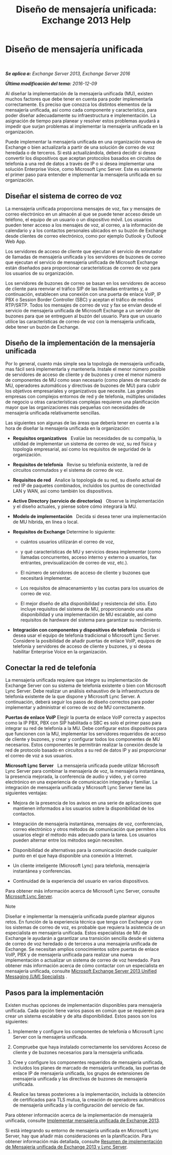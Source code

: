 ﻿---
title: 'Diseño de mensajería unificada: Exchange 2013 Help'
TOCTitle: Diseño de mensajería unificada
ms:assetid: 942788b1-b19d-40b3-a52e-2e1fef8df3f9
ms:mtpsurl: https://technet.microsoft.com/es-es/library/JJ674306(v=EXCHG.150)
ms:contentKeyID: 49895789
ms.date: 04/23/2018
mtps_version: v=EXCHG.150
ms.translationtype: HT
---

# Diseño de mensajería unificada

 

_**Se aplica a:** Exchange Server 2013, Exchange Server 2016_

_**Última modificación del tema:** 2016-12-09_

Al diseñar la implementación de la mensajería unificada (MU), existen muchos factores que debe tener en cuenta para poder implementarla correctamente. Es preciso que conozca los distintos elementos de la mensajería unificada, así como cada componente y característica, para poder diseñar adecuadamente su infraestructura e implementación. La asignación de tiempo para planear y resolver estos problemas ayudará a impedir que surjan problemas al implementar la mensajería unificada en la organización.

Puede implementar la mensajería unificada en una organización nueva de Exchange o bien actualizarla a partir de una solución de correo de voz heredada o de terceros. Si está actualizándola, deberá decidir si desea convertir los dispositivos que aceptan protocolos basados en circuitos de telefonía a una red de datos a través de IP o si desea implementar una solución Enterprise Voice, como Microsoft Lync Server. Este es solamente el primer paso para entender e implementar la mensajería unificada en su organización.

## Diseñar el sistema de correo de voz

La mensajería unificada proporciona mensajes de voz, fax y mensajes de correo electrónico en un almacén al que se puede tener acceso desde un teléfono, el equipo de un usuario o un dispositivo móvil. Los usuarios pueden tener acceso a los mensajes de voz, al correo, a la información de calendario y a los contactos personales ubicados en su buzón de Exchange desde clientes de correo electrónico, como por ejemplo Outlook y Outlook Web App.

Los servidores de acceso de cliente que ejecutan el servicio de enrutador de llamadas de mensajería unificada y los servidores de buzones de correo que ejecutan el servicio de mensajería unificada de Microsoft Exchange están diseñados para proporcionar características de correo de voz para los usuarios de su organización.

Los servidores de buzones de correo se basan en los servidores de acceso de cliente para reenviar el tráfico SIP de las llamadas entrantes y, a continuación, establecen una conexión con una puerta de enlace VoIP, IP PBX o Session Border Controller (SBC) y aceptan el tráfico de medios RTP/SRTP. Todos los mensajes de correo de voz y fax se envían desde el servicio de mensajería unificada de Microsoft Exchange a un servidor de buzones para que se entreguen al buzón del usuario. Para que un usuario utilice las características de correo de voz con la mensajería unificada, debe tener un buzón de Exchange.

## Diseño de la implementación de la mensajería unificada

Por lo general, cuanto más simple sea la topología de mensajería unificada, mas fácil será implementarla y mantenerla. Instale el menor número posible de servidores de acceso de cliente y de buzones y cree el menor número de componentes de MU como sean necesario (como planes de marcado de MU, operadores automáticos y directivas de buzones de MU) para cubrir los objetivos empresariales y organizativos que necesite. Las grandes empresas con complejos entornos de red y de telefonía, múltiples unidades de negocio u otras características complejas requieren una planificación mayor que las organizaciones más pequeñas con necesidades de mensajería unificada relativamente sencillas.

Las siguientes son algunas de las áreas que debería tener en cuenta a la hora de diseñar la mensajería unificada en la organización:

  - **Requisitos organizativos**   Evalúe las necesidades de su compañía, la utilidad de implementar un sistema de correo de voz, su red física y topología empresarial, así como los requisitos de seguridad de la organización.

  - **Requisitos de telefonía**   Revise su telefonía existente, la red de circuitos conmutados y el sistema de correo de voz.

  - **Requisitos de red**   Analice la topología de su red, su diseño actual de red IP de paquetes combinados, incluidos los puntos de conectividad LAN y WAN, así como también los dispositivos.

  - **Active Directory (servicio de directorios)**   Observe la implementación y el diseño actuales, y piense sobre cómo integrará la MU.

  - **Modelo de implementación**   Decida si desea tener una implementación de MU híbrida, en línea o local.

  - **Requisitos de Exchange** Determine lo siguiente:
    
      - cuántos usuarios utilizarán el correo de voz,
    
      - y qué características de MU y servicios desea implementar (como llamadas concurrentes, acceso interno y externo a usuarios, fax entrantes, previsualización de correo de voz, etc.).
    
      - El número de servidores de acceso de cliente y buzones que necesitará implementar.
    
      - Los requisitos de almacenamiento y las cuotas para los usuarios de correo de voz.
    
      - El mejor diseño de alta disponibilidad y resistencia del sitio. Esto incluye requisitos del sistema de MU, proporcionando una alta disponibilidad y una implementación de MU escalable, así como requisitos de hardware del sistema para garantizar su rendimiento.

  - **Integración con componentes y dispositivos de telefonía**   Decida si desea usar el equipo de telefonía tradicional o Microsoft Lync Server. Considere la posibilidad de añadir puertas de enlace VoIP, equipos de telefonía y servidores de acceso de cliente y buzones, y si desea habilitar Enterprise Voice en la organización.

## Conectar la red de telefonía

La mensajería unificada requiere que integre su implementación de Exchange Server con su sistema de telefonía existente o bien con Microsoft Lync Server. Debe realizar un análisis exhaustivo de la infraestructura de telefonía existente de la que dispone y Microsoft Lync Server. A continuación, deberá seguir los pasos de diseño correctos para poder implementar y administrar el correo de voz de MU correctamente.

**Puertas de enlace VoIP** Elegir la puerta de enlace VoIP correcta y aspectos como la IP PBX, PBX con SIP habilitada o SBC es solo el primer paso para integrar su red de telefonía a la MU. Debe configurar estos dispositivos para que funcionen con la MU, implementar los servidores requeridos de acceso de cliente y buzones, y crear y configurar todos los componentes de MU necesarios. Estos componentes le permitirán realizar la conexión desde la red de protocolo basado en circuitos a su red de datos IP y así proporcionar el correo de voz a sus usuarios.

**Microsoft Lync Server**   La mensajería unificada puede utilizar Microsoft Lync Server para combinar la mensajería de voz, la mensajería instantánea, la presencia mejorada, la conferencia de audio y video, y el correo electrónico en una experiencia de comunicación integrada y familiar. La integración de mensajería unificada y Microsoft Lync Server tiene las siguientes ventajas:

  - Mejora de la presencia de los avisos en una serie de aplicaciones que mantienen informados a los usuarios sobre la disponibilidad de los contactos.

  - Integración de mensajería instantánea, mensajes de voz, conferencias, correo electrónico y otros métodos de comunicación que permiten a los usuarios elegir el método más adecuado para la tarea. Los usuarios pueden alternar entre los métodos según necesiten.

  - Disponibilidad de alternativas para la comunicación desde cualquier punto en el que haya disponible una conexión a Internet.

  - Un cliente inteligente (Microsoft Lync) para telefonía, mensajería instantánea y conferencias.

  - Continuidad de la experiencia del usuario en varios dispositivos.

Para obtener más información acerca de Microsoft Lync Server, consulte [Microsoft Lync Server](https://go.microsoft.com/fwlink/p/?linkid=265752).


> [!NOTE]
> Diseñar e implementar la mensajería unificada puede plantear algunos retos. En función de la experiencia técnica que tenga con Exchange y con los sistemas de correo de voz, es probable que requiera la asistencia de un especialista en mensajería unificada. Estos especialistas de MU de Exchange le ayudarán a garantizar una transición sencilla desde el sistema de correo de voz heredado o de terceros a una mensajería unificada de Exchange. Se necesitan amplios conocimientos sobre puertas de enlace VoIP, PBX y de mensajería unificada para realizar una nueva implementación o actualizar un sistema de correo de voz heredado. Para obtener más información acerca de cómo contactar con un especialista en mensajería unificada, consulte <A href="http://go.microsoft.com/fwlink/p/?linkid=262708">Microsoft Exchange Server 2013 Unified Messaging (UM) Specialists</A> .



## Pasos para la implementación

Existen muchas opciones de implementación disponibles para mensajería unificada. Cada opción tiene varios pasos en común que se requieren para crear un sistema escalable y de alta disponibilidad. Estos pasos son los siguientes:

1.  Implemente y configure los componentes de telefonía o Microsoft Lync Server con la mensajería unificada.

2.  Compruebe que haya instalado correctamente los servidores Acceso de cliente y de buzones necesarios para la mensajería unificada.

3.  Cree y configure los componentes requeridos de mensajería unificada, incluidos los planes de marcado de mensajería unificada, las puertas de enlace IP de mensajería unificada, los grupos de extensiones de mensajería unificada y las directivas de buzones de mensajería unificada.

4.  Realice las tareas posteriores a la implementación, incluida la obtención de certificados para TLS mutua, la creación de operadores automáticos de mensajería unificada y la configuración del servicio de fax.

Para obtener información acerca de la implementación de mensajería unificada, consulte [Implementar mensajería unificada de Exchange 2013](deploy-exchange-2013-um-exchange-2013-help.md).

Si está integrando su entorno de mensajería unificada en Microsoft Lync Server, hay que añadir más consideraciones en la planificación. Para obtener información más detallada, consulte [Resumen de implementación de Mensajería unificada de Exchange 2013 y Lync Server](deploying-exchange-2013-um-and-lync-server-overview-exchange-2013-help.md).

